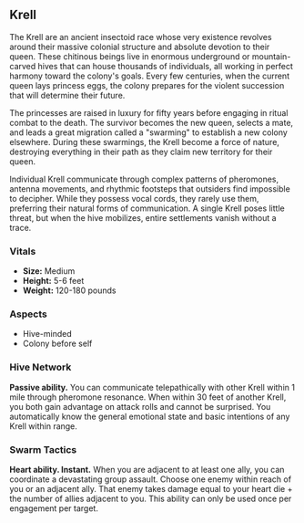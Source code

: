 ## Krell

The Krell are an ancient insectoid race whose very existence revolves around their massive colonial structure and absolute devotion to their queen. These chitinous beings live in enormous underground or mountain-carved hives that can house thousands of individuals, all working in perfect harmony toward the colony's goals. Every few centuries, when the current queen lays princess eggs, the colony prepares for the violent succession that will determine their future.

The princesses are raised in luxury for fifty years before engaging in ritual combat to the death. The survivor becomes the new queen, selects a mate, and leads a great migration called a "swarming" to establish a new colony elsewhere. During these swarmings, the Krell become a force of nature, destroying everything in their path as they claim new territory for their queen.

Individual Krell communicate through complex patterns of pheromones, antenna movements, and rhythmic footsteps that outsiders find impossible to decipher. While they possess vocal cords, they rarely use them, preferring their natural forms of communication. A single Krell poses little threat, but when the hive mobilizes, entire settlements vanish without a trace.

### Vitals

- **Size:** Medium
- **Height:** 5-6 feet
- **Weight:** 120-180 pounds

### Aspects

- Hive-minded
- Colony before self

### Hive Network

**Passive ability.**
You can communicate telepathically with other Krell within 1 mile through pheromone resonance. When within 30 feet of another Krell, you both gain advantage on attack rolls and cannot be surprised. You automatically know the general emotional state and basic intentions of any Krell within range.

### Swarm Tactics

**Heart ability. Instant.**
When you are adjacent to at least one ally, you can coordinate a devastating group assault. Choose one enemy within reach of you or an adjacent ally. That enemy takes damage equal to your heart die + the number of allies adjacent to you. This ability can only be used once per engagement per target.